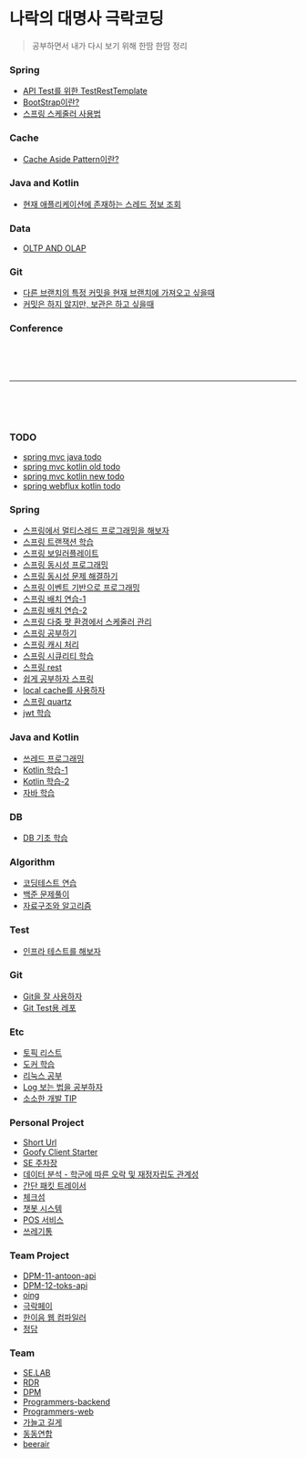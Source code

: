 # 나락의 대명사 극락코딩

> 공부하면서 내가 다시 보기 위해 한땀 한땀 정리

### Spring

- [API Test를 위한 TestRestTemplate]()
- [BootStrap이란?]()
- [스프링 스케줄러 사용법](./spring/스프링_스케줄러_사용법.md)

### Cache

- [Cache Aside Pattern이란?]()

### Java and Kotlin

- [현재 애플리케이션에 존재하는 스레드 정보 조회](./java_and_kotlin/common/현재_애플리케이션에_존재하는_스레드_정보_조회.md)


### Data
- [OLTP AND OLAP](./data/oltp_and_olap.md)


### Git

- [다른 브랜치의 특정 커밋을 현재 브랜치에 가져오고 싶을때](./git/다른_브랜치의_특정_커밋을_현재_브랜치에_가져오고_싶을때.md)
- [커밋은 하지 않지만, 보관은 하고 싶을때](./git/커밋은_하지_않지만_보관은_하고_싶을때.md)


### Conference

















<br>
<br>
<br>
<!-- 화이팅! 극락! -->
<hr>
<!-- 화이팅! 극락! -->
<br>
<br>
<br>

### TODO
- [spring mvc java todo](https://github.com/DongGeon0908/basic-todo)
- [spring mvc kotlin old todo](https://github.com/DongGeon0908/kotlin-todo)
- [spring mvc kotlin new todo](https://github.com/DongGeon0908/kotlin-todo-mvc)
- [spring webflux kotlin todo](https://github.com/DongGeon0908/kotlin-todo-webflux)

### Spring
- [스프링에서 멀티스레드 프로그래밍을 해보자](https://github.com/DongGeon0908/spring-multithread)
- [스프링 트랜잭션 학습](https://github.com/DongGeon0908/spring-transaction)
- [스프링 보일러플레이트](https://github.com/DongGeon0908/goofy-api-boilerplate)
- [스프링 동시성 프로그래밍](https://github.com/DongGeon0908/spring-concurrency)
- [스프링 동시성 문제 해결하기](https://github.com/DongGeon0908/concurrency-solve)
- [스프링 이벤트 기반으로 프로그래밍](https://github.com/DongGeon0908/spring-event)
- [스프링 배치 연습-1](https://github.com/DongGeon0908/goofy-batch)
- [스프링 배치 연습-2](https://github.com/DongGeon0908/springboot-scheduled)
- [스프링 다중 팟 환경에서 스케줄러 관리](https://github.com/DongGeon0908/scheduler-lock)
- [스프링 공부하기](https://github.com/DongGeon0908/spring)
- [스프링 캐시 처리](https://github.com/DongGeon0908/cache)
- [스프링 시큐리티 학습](https://github.com/DongGeon0908/Spring-Security)
- [스프링 rest](https://github.com/DongGeon0908/RESTFUL-WEB-SERVICE)
- [쉽게 공부하자 스프링](https://github.com/DongGeon0908/Spring-Boot)
- [local cache를 사용하자](https://github.com/DongGeon0908/local-cache)
- [스프링 quartz](https://github.com/DongGeon0908/spring-quartz)
- [jwt 학습](https://github.com/DongGeon0908/jwt-tutorial)

### Java and Kotlin
- [쓰레드 프로그래밍](https://github.com/DongGeon0908/thread)
- [Kotlin 학습-1](https://github.com/DongGeon0908/kotlin-in-action)
- [Kotlin 학습-2](https://github.com/DongGeon0908/kotlin-basic)
- [자바 학습](https://github.com/DongGeon0908/Java)

### DB
- [DB 기초 학습](https://github.com/DongGeon0908/DataBase)

### Algorithm
- [코딩테스트 연습](https://github.com/DongGeon0908/MySecretCodingTest)
- [백준 문제풀이](https://github.com/DongGeon0908/BAEKJOON)
- [자료구조와 알고리즘](https://github.com/DongGeon0908/Data-Structure-And-Algorithm)

### Test
- [인프라 테스트를 해보자](https://github.com/DongGeon0908/infra-test)

### Git
- [Git을 잘 사용하자](https://github.com/DongGeon0908/git)
- [Git Test용 레포](https://github.com/DongGeon0908/git-test)

### Etc
- [토픽 리스트](https://github.com/DongGeon0908/topic-warehouse)
- [도커 학습](https://github.com/DongGeon0908/Docker-Container)
- [리눅스 공부](https://github.com/DongGeon0908/Linux)
- [Log 보는 법을 공부하자](https://github.com/DongGeon0908/log-study)
- [소소한 개발 TIP](https://github.com/DongGeon0908/dev-tip)

### Personal Project
- [Short Url](https://github.com/DongGeon0908/goofy-short-url)
- [Goofy Client Starter](https://github.com/DongGeon0908/goofy-client-starter)
- [SE 주차장](https://github.com/DongGeon0908/java-parking-system)
- [데이터 분석 - 학군에 따른 오락 및 재정자립도 관계성](https://github.com/DongGeon0908/Data-Analysis-Report)
- [간단 패킷 트레이서](https://github.com/DongGeon0908/PacketTracer)
- [체크섬](https://github.com/DongGeon0908/CheckSum)
- [챗봇 시스템](https://github.com/DongGeon0908/Hanshin_AI_CHATBOT)
- [POS 서비스](https://github.com/DongGeon0908/SwingProject)
- [쓰레기통](https://github.com/DongGeon0908/CleanGarbage)

### Team Project
- [DPM-11-antoon-api](https://github.com/depromeet/antoon-api)
- [DPM-12-toks-api](https://github.com/depromeet/toks-api)
- [oing](https://github.com/o-ing)
- [극락페이](https://github.com/Heaven-Pay)
- [한이음 웹 컴파일러](https://github.com/DongGeon0908/Building-a-coding-test-site-using-WEB-IDE)
- [정담](https://github.com/jung-dam-diary)

### Team
- [SE.LAB](https://github.com/selab-hs)
- [RDR](https://github.com/Run-Dev-Run)
- [DPM](https://github.com/depromeet)
- [Programmers-backend](https://github.com/prgrms-be-devcourse)
- [Programmers-web](https://github.com/prgrms-web-devcourse)
- [가늘고 길게](https://github.com/thinandlong)
- [동동연합](https://github.com/DongDongUnion)
- [beerair](https://github.com/beerair)
